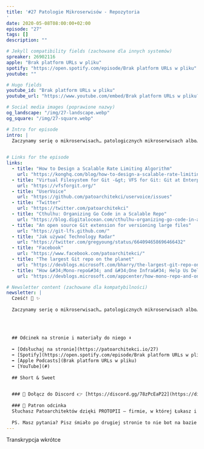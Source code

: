 ```yaml
---
title: '#27 Patologie Mikroserwisów - Repozytoria
'
date: 2020-05-08T08:00:00+02:00
episode: "27"
tags: []
description: ""

# Jekyll compatibility fields (zachowane dla innych systemów)  
spreaker: 26902116
apple: "Brak platform URLs w pliku"
spotify: "https://open.spotify.com/episode/Brak platform URLs w pliku"
youtube: ""

# Hugo fields  
youtube_id: "Brak platform URLs w pliku"
youtube_url: "https://www.youtube.com/embed/Brak platform URLs w pliku?enablejsapi=1"

# Social media images (poprawione nazwy)
og_landscape: "/img/27-landscape.webp"
og_square: "/img/27-square.webp"

# Intro for episode
intro: |
  Zaczynamy serię o mikroserwisach… patologicznych mikroserwisach albo… …patologii w mikroserwisach? Na start luźne gadki nad elementem, przy którym w sumie mało co się dyskutuje, czyli repozytoria!
  

# Links for the episode
links:
  - title: "How to Design a Scalable Rate Limiting Algorithm"
    url: "https://konghq.com/blog/how-to-design-a-scalable-rate-limiting-algorithm/"
  - title: "Virtual Filesystem for Git -&gt; VFS for Git: Git at Enterprise Scale"
    url: "https://vfsforgit.org/"
  - title: "UserVoice"
    url: "https://github.com/patoarchitekci/uservoice/issues"
  - title: "Twitter"
    url: "https://twitter.com/patoarchitekci"
  - title: "Cthulhu: Organizing Go Code in a Scalable Repo"
    url: "https://blog.digitalocean.com/cthulhu-organizing-go-code-in-a-scalable-repo/"
  - title: "An open source Git extension for versioning large files"
    url: "https://git-lfs.github.com/"
  - title: "Jak używać Technology Radar"
    url: "https://twitter.com/gregyoung/status/664094658696466432"
  - title: "Facebook"
    url: "https://www.facebook.com/patoarchitekci/"
  - title: "The largest Git repo on the planet"
    url: "https://devblogs.microsoft.com/bharry/the-largest-git-repo-on-the-planet/"
  - title: "How &#34;Mono-repo&#34; and &#34;One Infra&#34; Help Us Deliver a Better Developer Experience"
    url: "https://devblogs.microsoft.com/appcenter/how-mono-repo-and-one-infra-help-us-deliver-a-better-developer-experience/"

# Newsletter content (zachowane dla kompatybilności)
newsletter: |
  Cześć! 👋 ✨
  
  Zaczynamy serię o mikroserwisach… patologicznych mikroserwisach albo… …patologii w mikroserwisach? Na start luźne gadki nad elementem, przy którym w sumie mało co się dyskutuje, czyli repozytoria!
  
  
  
  
  ## Odcinek na stronie i materiały do niego ⬇️
  
  ➡️ [Odsłuchaj na stronie](https://patoarchitekci.io/27)
  ➡️ [Spotify](https://open.spotify.com/episode/Brak platform URLs w pliku)
  ➡️ [Apple Podcasts](Brak platform URLs w pliku)
  ➡️ [YouTube](#)
  
  ## Short & Sweet
  

  ### 🤝 Dołącz do Discord 👉 [https://discord.gg/78zPcEaP22](https://discord.gg/78zPcEaP22)
  
  ### 🏢 Patron odcinka
  Słuchasz Patoarchitektów dzięki PROTOPII – firmie, w której Łukasz i Szymon działają na co dzień, wspierając zespoły IT na każdym etapie: od projektowania, przez wdrożenia i migracje, aż po optymalizację i zabezpieczenia. Oferujemy też mentoring i szkolenia dostosowane do potrzeb każdej firmy, niezależnie od wielkości. Sprawdź nas: [protopia.tech](https://protopia.tech/)
  
  PS. Masz pytania? Pisz śmiało po drugiej stronie to nie bot na bazie GPT czy Claude 😎
---
```


Transkrypcja wkrótce
